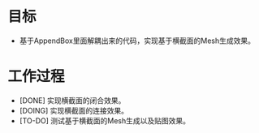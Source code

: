 # 目标
- 基于AppendBox里面解耦出来的代码，实现基于横截面的Mesh生成效果。

# 工作过程
- [DONE] 实现横截面的闭合效果。
- [DOING] 实现横截面的连接效果。
- [TO-DO] 测试基于横截面的Mesh生成以及贴图效果。